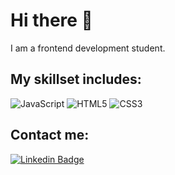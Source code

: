 # Hi there 👋

I am a frontend development student.

## My skillset includes:

![JavaScript](https://img.shields.io/badge/-JavaScript-black?style=flat-square&logo=javascript)
![HTML5](https://img.shields.io/badge/-HTML5-E34F26?style=flat-square&logo=html5&logoColor=white)
![CSS3](https://img.shields.io/badge/-CSS3-1572B6?style=flat-square&logo=css3)

## Contact me:

[![Linkedin Badge](https://img.shields.io/badge/-silje-sandersen?style=flat-square&logo=Linkedin&logoColor=white&color=blue&link=https://www.linkedin.com/in/silje-sandersen/)](https://www.linkedin.com/in/silje-sandersen/)

<!--
**Siljesan/Siljesan** is a ✨ _special_ ✨ repository because its `README.md` (this file) appears on your GitHub profile.

Here are some ideas to get you started:

- 🔭 I’m currently working on ...
- 🌱 I’m currently learning ...
- 👯 I’m looking to collaborate on ...
- 🤔 I’m looking for help with ...
- 💬 Ask me about ...
- 📫 How to reach me: ...
- 😄 Pronouns: ...
- ⚡ Fun fact: ...
-->
